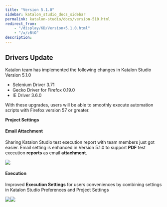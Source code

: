 ```yaml
---
title: "Version 5.1.0"
sidebar: katalon_studio_docs_sidebar
permalink: katalon-studio/docs/version-510.html
redirect_from:
    - "/display/KD/Version+5.1.0.html"
    - "/x/zBtO"
description:
---
```

Drivers Update
--------------

Katalon team has implemented the following changes in Katalon Studio Version 5.1.0

*   Selenium Driver 3.71
*   Gecko Driver for Firefox 0.19.0
*   IE Driver 3.6.0

With these upgrades, users will be able to smoothly execute automation scripts with Firefox version 57 or greater. 

**Project Settings**

#### Email Attachment

Sharing Katalon Studio test execution report with team members just got easier. Email setting is enhanced in Version 5.1.0 to support **PDF** test execution **reports** as email **attachment**.

![](../../images/katalon-studio/docs/version-510/image2017-11-14-153A423A45.png)

#### Execution

Improved **Execution Settings** for users conveniences by combining settings in Katalon Studio Preferences and Project Settings

![](../../images/katalon-studio/docs/version-510/image2017-11-14-153A373A52.png)![](../../images/katalon-studio/docs/version-510/image2017-11-14-153A383A8.png)